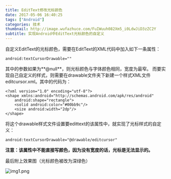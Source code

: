 ```yaml
---
title: EditText修改光标颜色
date: 2017-05-06 16:40:25
tags: ["Android"]
categories: 技术
thumbnail: http://image.wufazhuce.com/FuIWuuh082Xm5_i0LdwJiD3zZC2Y
subtitle: 实现Android中EditText光标颜色的自定义
---
```

自定义EditText的光标颜色，需要在EditText的XML代码中加入如下一条属性：
```
android:textCursorDrawable=""
```
其中的参数如果为**@null**，则光标颜色与字体颜色相同，宽度为最窄。
而要实现自己自定义的样式，则需要在drawable文件夹下新建一个样式XML文件editcursor.xml。其中的代码为：
```
<?xml version="1.0" encoding="utf-8"?>
<shape xmlns:android="http://schemas.android.com/apk/res/android"
    android:shape="rectangle">
    <solid android:color="#00bb9c"/>
    <size android:width="2dp"/>
</shape>
```
将这个drawable样式文件设置要edittext的该属性中，就实现了光标样式的自定义：
```
android:textCursorDrawable="@drawable/editcursor"
```
**注意：该属性中不能直接写颜色，因为没有宽度的话，光标是无法显示的。**
    
最后附上效果图（光标颜色被改为深绿色）

![img1.png](https://i.loli.net/2019/08/29/PFS249lBREqNnXM.jpg)